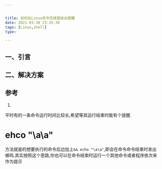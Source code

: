 ```yaml
---


title: 如何在Linux命令完成是给出提醒
date: 2021-03-30 23:35:39
tags: [Linux,shell]
type:

---
```



## 一、引言

## 二、解决方案


## 参考

1. 

平时有的一条命令运行时间比较长,希望等其运行结束时能有个提醒.


# ehco "\a\a"

方法就是的想要执行的命令后边加上`&& echo "\a\a"`,即会在命令命令结束时发出蜂鸣.其实按照这个思路,你也可以在命令结束时运行一个其他命令或者程序依次来作为提示
